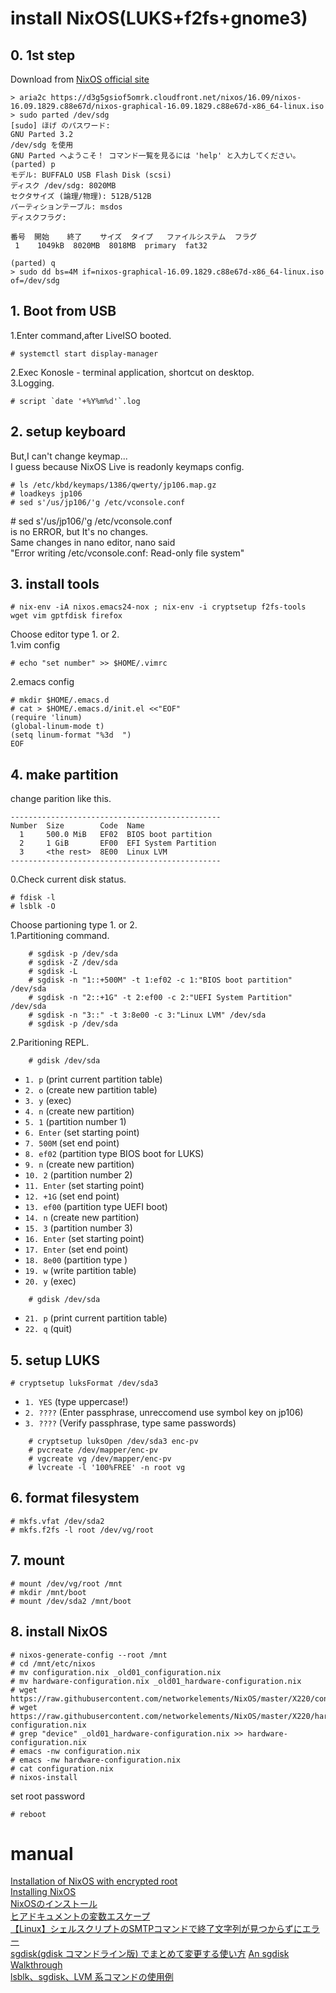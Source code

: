 # install NixOS(LUKS+f2fs+gnome3)
## 0. 1st step
Download from [NixOS official site](http://nixos.org/nixos/download.html)  

    > aria2c https://d3g5gsiof5omrk.cloudfront.net/nixos/16.09/nixos-16.09.1829.c88e67d/nixos-graphical-16.09.1829.c88e67d-x86_64-linux.iso  
    > sudo parted /dev/sdg
    [sudo] ほげ のパスワード: 
    GNU Parted 3.2
    /dev/sdg を使用
    GNU Parted へようこそ！ コマンド一覧を見るには 'help' と入力してください。
    (parted) p                                                                    
    モデル: BUFFALO USB Flash Disk (scsi)
    ディスク /dev/sdg: 8020MB
    セクタサイズ (論理/物理): 512B/512B
    パーティションテーブル: msdos
    ディスクフラグ: 

    番号  開始    終了    サイズ  タイプ   ファイルシステム  フラグ
     1    1049kB  8020MB  8018MB  primary  fat32

    (parted) q 
    > sudo dd bs=4M if=nixos-graphical-16.09.1829.c88e67d-x86_64-linux.iso of=/dev/sdg

## 1. Boot from USB
1.Enter command,after LiveISO booted.  

    # systemctl start display-manager

2.Exec Konosle - terminal application, shortcut on desktop.  
3.Logging.  

    # script `date '+%Y%m%d'`.log

## 2. setup keyboard
But,I can't change keymap...  
I guess because NixOS Live is readonly keymaps config.  

    # ls /etc/kbd/keymaps/1386/qwerty/jp106.map.gz
    # loadkeys jp106
    # sed s'/us/jp106/'g /etc/vconsole.conf

\# sed s'/us/jp106/'g /etc/vconsole.conf  
is no ERROR, but It's no changes.  
Same changes in nano editor, nano said  
"Error writing /etc/vconsole.conf: Read-only file system"  

## 3. install tools
    # nix-env -iA nixos.emacs24-nox ; nix-env -i cryptsetup f2fs-tools wget vim gptfdisk firefox

Choose editor type 1. or 2.  
1.vim config  
```
# echo "set number" >> $HOME/.vimrc 
```
2.emacs config  
```
# mkdir $HOME/.emacs.d
# cat > $HOME/.emacs.d/init.el <<"EOF"
(require 'linum)
(global-linum-mode t)
(setq linum-format "%3d  ")
EOF
```

## 4. make partition
change parition like this.  
```
-----------------------------------------------
Number  Size        Code  Name
  1     500.0 MiB   EF02  BIOS boot partition
  2     1 GiB       EF00  EFI System Partition
  3     <the rest>  8E00  Linux LVM
-----------------------------------------------
```
0.Check current disk status.  

    # fdisk -l
    # lsblk -O
 
Choose partioning type 1. or 2.  
1.Partitioning command.  
```
    # sgdisk -p /dev/sda
    # sgdisk -Z /dev/sda
    # sgdisk -L
    # sgdisk -n "1::+500M" -t 1:ef02 -c 1:"BIOS boot partition" /dev/sda
    # sgdisk -n "2::+1G" -t 2:ef00 -c 2:"UEFI System Partition" /dev/sda
    # sgdisk -n "3::" -t 3:8e00 -c 3:"Linux LVM" /dev/sda
    # sgdisk -p /dev/sda
```  
2.Paritioning REPL.  
```
    # gdisk /dev/sda
```
- `1. p` (print current partition table)
- `2. o` (create new partition table)
- `3. y` (exec)
- `4. n` (create new partition)
- `5. 1` (partition number 1)
- `6. Enter` (set starting point)
- `7. 500M` (set end point)
- `8. ef02` (partition type BIOS boot for LUKS)
- `9. n` (create new partition)
- `10. 2` (partition number 2)
- `11. Enter` (set starting point)
- `12. +1G` (set end point)
- `13. ef00` (partition type UEFI boot)
- `14. n` (create new partition)
- `15. 3` (partition number 3)
- `16. Enter` (set starting point)
- `17. Enter` (set end point)
- `18. 8e00` (partition type  )
- `19. w` (write partition table)
- `20. y` (exec)  
```
    # gdisk /dev/sda
```
- `21. p` (print current partition table)
- `22. q` (quit)

## 5. setup LUKS 

    # cryptsetup luksFormat /dev/sda3
    
- `1. YES` (type uppercase!)
- `2. ????` (Enter passphrase, unreccomend use symbol key on jp106)
- `3. ????` (Verify passphrase, type same passwords)
```
    # cryptsetup luksOpen /dev/sda3 enc-pv
    # pvcreate /dev/mapper/enc-pv
    # vgcreate vg /dev/mapper/enc-pv
    # lvcreate -l '100%FREE' -n root vg
```

## 6. format filesystem

    # mkfs.vfat /dev/sda2
    # mkfs.f2fs -l root /dev/vg/root

## 7. mount

    # mount /dev/vg/root /mnt
    # mkdir /mnt/boot
    # mount /dev/sda2 /mnt/boot
    
## 8. install NixOS

    # nixos-generate-config --root /mnt
    # cd /mnt/etc/nixos
    # mv configuration.nix _old01_configuration.nix
    # mv hardware-configuration.nix _old01_hardware-configuration.nix
    # wget https://raw.githubusercontent.com/networkelements/NixOS/master/X220/configuration.nix
    # wget https://raw.githubusercontent.com/networkelements/NixOS/master/X220/hardware-configuration.nix
    # grep "device" _old01_hardware-configuration.nix >> hardware-configuration.nix
    # emacs -nw configuration.nix
    # emacs -nw hardware-configuration.nix
    # cat configuration.nix
    # nixos-install
set root password
```
# reboot
```

manual
======
[Installation of NixOS with encrypted root](https://gist.github.com/martijnvermaat/76f2e24d0239470dd71050358b4d5134)  
[Installing NixOS](https://chris-martin.org/2015/installing-nixos)  
[NixOSのインストール](https://github.com/Tokyo-NixOS/Tokyo-NixOS-Meetup-Wiki/wiki/install)  
[ヒアドキュメントの変数エスケープ](http://qiita.com/mofmofneko/items/bf003d14670644dd6197)  
[【Linux】シェルスクリプトのSMTPコマンドで終了文字列が見つからずにエラー](http://ameblo.jp/i-am-pleasure/entry-12041629875.html)  
[sgdisk(gdisk コマンドライン版) でまとめて変更する使い方](http://takuya-1st.hatenablog.jp/entry/2016/12/16/183718)
[An sgdisk Walkthrough](http://www.rodsbooks.com/gdisk/sgdisk-walkthrough.html)  
[lsblk、sgdisk、LVM 系コマンドの使用例](http://qiita.com/blp1526/items/0a88299d4bd841d01e3f)  
